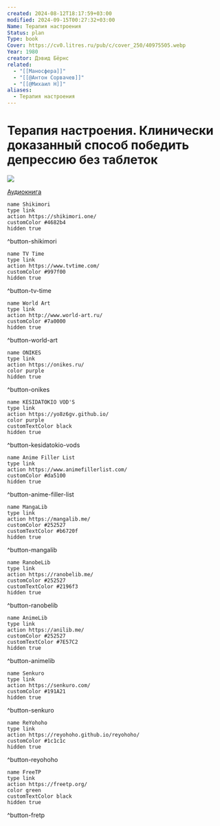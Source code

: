 ```yaml
---
created: 2024-08-12T18:17:59+03:00
modified: 2024-09-15T00:27:32+03:00
Name: Терапия настроения
Status: plan
Type: book
Cover: https://cv0.litres.ru/pub/c/cover_250/40975505.webp
Year: 1980
creator: Дэвид Бëрнс
related:
  - "[[Маносфера]]"
  - "[[@Антон Сорвачев]]"
  - "[[@Михаил Н]]"
aliases:
  - Терапия настроения
---
```


# Терапия настроения. Клинически доказанный способ победить депрессию без таблеток

![](https://cv0.litres.ru/pub/c/cover_250/40975505.webp)

[Аудиокнига](https://odysee.com/@ab:d5/db-f)

```button
name Shikimori
type link
action https://shikimori.one/
customColor #4682b4
hidden true
```
^button-shikimori

```button
name TV Time
type link
action https://www.tvtime.com/
customColor #997f00
hidden true
```
^button-tv-time

```button
name World Art
type link
action http://www.world-art.ru/
customColor #7a0000
hidden true
```
^button-world-art

```button
name ONIKES
type link
action https://onikes.ru/
color purple
hidden true
```
^button-onikes

```button
name KESIDATOKIO VOD'S
type link
action https://yo8z6gv.github.io/
color purple
customTextColor black
hidden true
```
^button-kesidatokio-vods

```button
name Anime Filler List
type link
action https://www.animefillerlist.com/
customColor #da5100
hidden true
```
^button-anime-filler-list

```button
name MangaLib
type link
action https://mangalib.me/
customColor #252527
customTextColor #b6720f
hidden true
```
^button-mangalib

```button
name RanobeLib
type link
action https://ranobelib.me/
customColor #252527
customTextColor #2196f3
hidden true
```
^button-ranobelib

```button
name AnimeLib
type link
action https://anilib.me/
customColor #252527
customTextColor #7E57C2
hidden true
```
^button-animelib

```button
name Senkuro
type link
action https://senkuro.com/
customColor #191A21
hidden true
```
^button-senkuro

```button
name ReYohoho
type link
action https://reyohoho.github.io/reyohoho/
customColor #1c1c1c
hidden true
```
^button-reyohoho

```button
name FreeTP
type link
action https://freetp.org/
color green
customTextColor black
hidden true
```
^button-fretp
